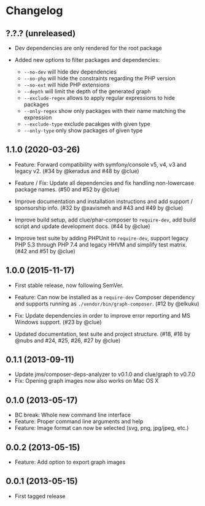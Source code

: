 # Changelog

## ?.?.? (unreleased)

* Dev dependencies are only rendered for the root package

* Added new options to filter packages and dependencies:
    * `--no-dev` will hide dev dependencies
    * `--no-php` will hide the constraints regarding the PHP version
    * `--no-ext` will hide PHP extensions
    * `--depth` will limit the depth of the generated graph
    * `--exclude-regex` allows to apply regular expressions to hide packages
    * `--only-regex` show only packages with their name matching the expression
    * `--exclude-type` exclude pacakges with given type
    * `--only-type` only show packages of given type

## 1.1.0 (2020-03-26)

*   Feature: Forward compatibility with symfony/console v5, v4, v3 and legacy v2.
    (#34 by @keradus and #48 by @clue)

*   Feature / Fix: Update all dependencies and fix handling non-lowercase package names.
    (#50 and #52 by @clue)

*   Improve documentation and installation instructions and add support / sponsorship info.
    (#32 by @xavismeh and #43 and #49 by @clue)

*   Improve build setup, add clue/phar-composer to `require-dev`, add build script and update development docs.
    (#44 by @clue)

*   Improve test suite by adding PHPUnit to `require-dev`,
    support legacy PHP 5.3 through PHP 7.4 and legacy HHVM and simplify test matrix.
    (#42 and #51 by @clue)

## 1.0.0 (2015-11-17)

*   First stable release, now following SemVer.

*   Feature: Can now be installed as a `require-dev` Composer dependency and
    supports running as `./vendor/bin/graph-composer`.
    (#12 by @elkuku)
    
*   Fix: Update dependencies in order to improve error reporting and
    MS Windows support.
    (#23 by @clue)

*   Updated documentation, test suite and project structure.
    (#18, #16 by @nubs and #24, #25, #26, #27 by @clue)

## 0.1.1 (2013-09-11)

* Update jms/composer-deps-analyzer to v0.1.0 and clue/graph to v0.7.0
* Fix: Opening graph images now also works on Mac OS X

## 0.1.0 (2013-05-17)

* BC break: Whole new command line interface
* Feature: Proper command line arguments and help
* Feature: Image format can now be selected (svg, png, jpg/jpeg, etc.)

## 0.0.2 (2013-05-15)

* Feature: Add option to export graph images

## 0.0.1 (2013-05-15)

* First tagged release

